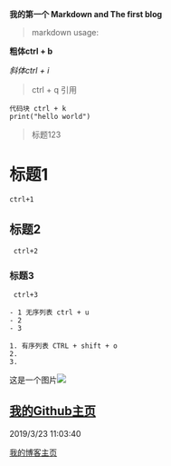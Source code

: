 **我的第一个 Markdown and The first blog**
> markdown usage:

**粗体ctrl + b**

*斜体ctrl + i*

> ctrl + q 引用
    
	代码块 ctrl + k
	print("hello world")


> 标题123


# 标题1 #
	ctrl+1
## 标题2 ##
	 ctrl+2
### 标题3 ###
	 ctrl+3

	- 1	无序列表 ctrl + u
	- 2
	- 3

	1. 有序列表 CTRL + shift + o
	2. 
	3. 

这是一个图片![](https://i.imgur.com/2VtDgcy.jpg)

[我的Github主页](http://github.com/gityfx2018 "我的git主页")
----------
2019/3/23 11:03:40
 
[我的博客主页](http://gityfx2018.github.io "博客主页")